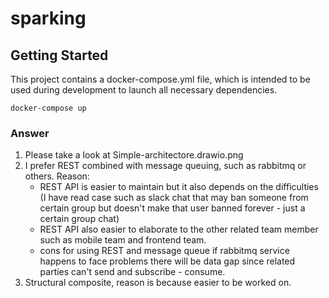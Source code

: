 # sparking

## Getting Started

This project contains a docker-compose.yml file, which is intended to be used
during development to launch all necessary dependencies.

```shell script
docker-compose up 
```

### Answer

1. Please take a look at Simple-architectore.drawio.png
3. I prefer REST combined with message queuing, such as rabbitmq or others. 
   Reason: 
    - REST API is easier to maintain but it also depends on the difficulties 
      (I have read case such as slack chat that may ban someone from certain group 
       but doesn't make that user banned forever - just a certain group chat)
    - REST API also easier to elaborate to the other related team member such 
      as mobile team and frontend team.
    - cons for using REST and message queue if rabbitmq service happens to face 
      problems there will be data gap since related parties can't send and 
      subscribe - consume.
4. Structural composite, reason is because easier to be worked on.